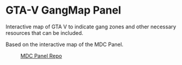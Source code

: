 # GTA-V GangMap Panel
Interactive map of GTA V to indicate gang zones and other necessary resources that can be included.

Based on the interactive map of the MDC Panel. <dd><a href="https://github.com/booskit-codes/MDC-Panel">MDC Panel Repo</a></dd>

<!-- #### Features
* Simple and fast form fill-out process for reports, threads, general paperwork.
* Dynamic site elements. (Live clock, Breadcrumb, Day & Night Mode)
* Cookies saving user details upon submission. (Officer Name, Rank, Badge, Call Signs)
* Dynamic input fields, slots, and forms.
* Automatic HTML code or BBCode generation.
* Friendly copy and paste procedure.

## Getting Started
These instructions will explain on how to obtain a working copy of the project up and running onto your local machine.

See the <b>Deployment</b> section for further instructions on how to setup the project after going through the <b>Prerequisites & Requirements</b> section.

#
### Prerequisites & Requirements
Web-development platforms (such as <b>WAMP</b>, <b>XAMP</b>) which include the following software is required in order to run the project on a local machine.
<pre>Apache2
PHP 7+</pre>

#
### Deployment
The following steps will, in brief, explain how to setup your project up and running onto your local machine for development and testing purposes.
<dl><dd>
	
#### 1. Local Respository

<dl>
  <dd>Download the project repository to your local machine under any development path. e.g. <i>X:/Your/Path/To/MDC</i></dd>
</dl>

#### 2. Virtual Hosts

<dl>
  <dd>Using your web-development platform of choice, create a new <b>VirtualHost</b>. This is usually the <code>httpd-vhosts.conf</code> file, however, filenames may vary on development platform basis and therefore you should research on how to accesss such a file if not knowledgable in this area.</dd>
<dd>
	
```
<VirtualHost *:80>
	ServerName MDC
	DocumentRoot "X:/Your/Path/To/MDC"
	<Directory  "X:/Your/Path/To/MDC/">
		Options +Indexes +Includes +FollowSymLinks +MultiViews
		AllowOverride All
		Require local
	</Directory>
</VirtualHost>
```
	
</dd>
</dl>

#### 3. Local Machine Hosts File

<dl>
	<dd>Access your machine's hosts file to override the <b>Domain Name System</b> (<b>DNS</b>) for a local machine domain to gain easier access to the website.</dd>

<dd>

##### Windows

* Open Command Prompt with Administrator Privileges
* Enter the following: <code>notepad C:\Windows\System32\drivers\etc\hosts</code>
</dd>

<dd>

##### Linux

* Open Terminal
* Enter the following: <code>sudo nano /etc/hosts</code>
</dd>

<dd>Add the following line at the bottom of the hosts file: <code>127.0.0.1 panel.local</code>
Save the hosts file.</dd>
</dl>

#### 4. Create a visitors database

<dl>
<dd>Locate the `db` folder within your MDC Panel repository and create an empty json file with the name `visitors.json`.</dd>
<dd>This is important as otherwise the website will not load properly!</dd>
</dl>

#### 5. Local Website Access

<dl>
<dd>Turn on your web-development platform and access the local website for development/testing purposes.</dd>
<dd><a href="http://panel.local">http://panel.local</a></dd>
</dl>
</dd>
</dl>

#

## Built With

* [Bootstrap](https://getbootstrap.com/) - Web Framework
* [FontAwesome](https://fontawesome.com/) - Font Icon Toolkit
* [Leaflet](https://leafletjs.com/) - Web Mapping Application

## Contributing

Please read [CONTRIBUTING.md](CONTRIBUTING.md) for details on our code of conduct, and the process for submitting pull requests to us.

## Contributors

* **CXDezign** - *Creator & Founder* - [CXDezign](https://github.com/CXDezign)
* **Biscuit** - *Developer & Project Manager* - [Biscuit](https://github.com/biscuitgtaw)
* **aeromantis** - *Developer* - [aeromantis](https://github.com/aeromantis)
* **Skent** - *Initial Arrest Report, Patrol Log, and Impound Report Generators* - [Skenticus](https://github.com/Skenticus)
* **Cascade** - *Base Leaflet code* - [Cascadee88](https://github.com/Cascadee88)
* **Spartan** - *Constant suggestions and interest in the project*.
* **Wedged** - *Constant suggestions and interest in the project*.
* **Brett** - *Original Penal Code creator and maintainer*.

## Donations

I am not accepting donations for this project, you can help by contributing to the project or by donating to either the original creator [CXDezign](https://github.com/CXDezign) and/or by donating to GTA:W.
 -->